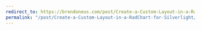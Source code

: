```yaml
---
redirect_to: https://brendoneus.com/post/Create-a-Custom-Layout-in-a-RadChart-for-Silverlight/
permalink: "/post/Create-a-Custom-Layout-in-a-RadChart-for-Silverlight/"
---
```

